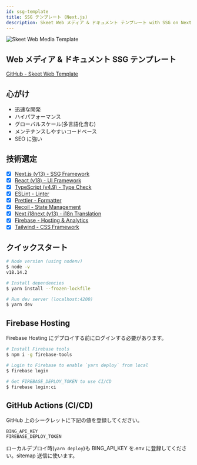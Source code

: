 ```yaml
---
id: ssg-template
title: SSG テンプレート (Next.js)
description: Skeet Web メディア & ドキュメント テンプレート with SSG on Next.js
---
```


![Skeet Web Media Template](/doc-images/web/web-media-template.png)

## Web メディア & ドキュメント SSG テンプレート

[GitHub - Skeet Web Template](https://github.com/elsoul/skeet-web-template)

## 心がけ

- 迅速な開発
- ハイパフォーマンス
- グローバルスケール(多言語化含む)
- メンテナンスしやすいコードベース
- SEO に強い

## 技術選定

- [x] [Next.js (v13) - SSG Framework](https://nextjs.org/)
- [x] [React (v18) - UI Framework](https://reactjs.org/)
- [x] [TypeScript (v4.9) - Type Check](https://www.typescriptlang.org/)
- [x] [ESLint - Linter](https://eslint.org/)
- [x] [Prettier - Formatter](https://prettier.io/)
- [x] [Recoil - State Management](https://recoiljs.org/)
- [x] [Next i18next (v13) - i18n Translation](https://github.com/isaachinman/next-i18next)
- [x] [Firebase - Hosting & Analytics](https://firebase.google.com/)
- [x] [Tailwind - CSS Framework](https://tailwindcss.com/)

## クイックスタート

```bash
# Node version (using nodenv)
$ node -v
v18.14.2

# Install dependencies
$ yarn install --frozen-lockfile

# Run dev server (localhost:4200)
$ yarn dev
```

## Firebase Hosting

Firebase Hosting にデプロイする前にログインする必要があります。

```bash
# Install Firebase tools
$ npm i -g firebase-tools

# Login to Firebase to enable `yarn deploy` from local
$ firebase login

# Get FIREBASE_DEPLOY_TOKEN to use CI/CD
$ firebase login:ci

```

## GitHub Actions (CI/CD)

GitHub 上のシークレットに下記の値を登録してください。

```
BING_API_KEY
FIREBASE_DEPLOY_TOKEN
```

ローカルデプロイ時(`yarn deploy`)も BING_API_KEY を.env に登録してください。sitemap 送信に使います。
